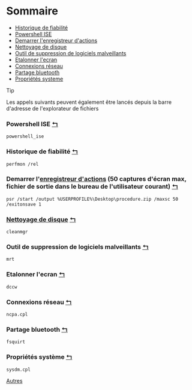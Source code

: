 # Sommaire

- [Historique de fiabilité](#historique-de-fiabilité-)
- [Powershell ISE](#powershell-ise-)
- [Demarrer l'enregistreur d'actions](#demarrer-lenregistreur-dactions-50-captures-d%C3%A9cran-max-fichier-de-sortie-dans-le-bureau-de-lutilisateur-courant-)
- [Nettoyage de disque](#nettoyage-de-disque-)
- [Outil de suppression de logiciels malveillants](#outil-de-suppression-de-logiciels-malveillants-)
- [Etalonner l'ecran](#etalonner-lecran-)
- [Connexions réseau](#connexions-réseau-)
- [Partage bluetooth](#partage-bluetooth-)
- [Propriétés systeme](#propri%C3%A9t%C3%A9s-syst%C3%A8me-)

> [!TIP]  
> Les appels suivants peuvent également être lancés depuis la barre d'adresse de l'explorateur de fichiers

### Powershell ISE [↰](#sommaire)
```
powershell_ise
```

### Historique de fiabilité [↰](#sommaire)
```
perfmon /rel
```

### Demarrer l'[enregistreur d'actions](https://formations.surinfo.fr/divers/problem-step-recorder.html) (50 captures d'écran max, fichier de sortie dans le bureau de l'utilisateur courant) [↰](#sommaire)
```
psr /start /output %USERPROFILE%\Desktop\procedure.zip /maxsc 50 /exitonsave 1
```

### [Nettoyage de disque](https://ss64.com/nt/cleanmgr.html) [↰](#sommaire)
```
cleanmgr
```

### Outil de suppression de logiciels malveillants [↰](#sommaire)
```
mrt
```
### Etalonner l'ecran [↰](#sommaire)
```
dccw
```

### Connexions réseau [↰](#sommaire)
```
ncpa.cpl
```

### Partage bluetooth [↰](#sommaire)
```
fsquirt
```

### Propriétés système [↰](#sommaire)
```
sysdm.cpl
```

[Autres](https://ss64.com/nt/run.html)

